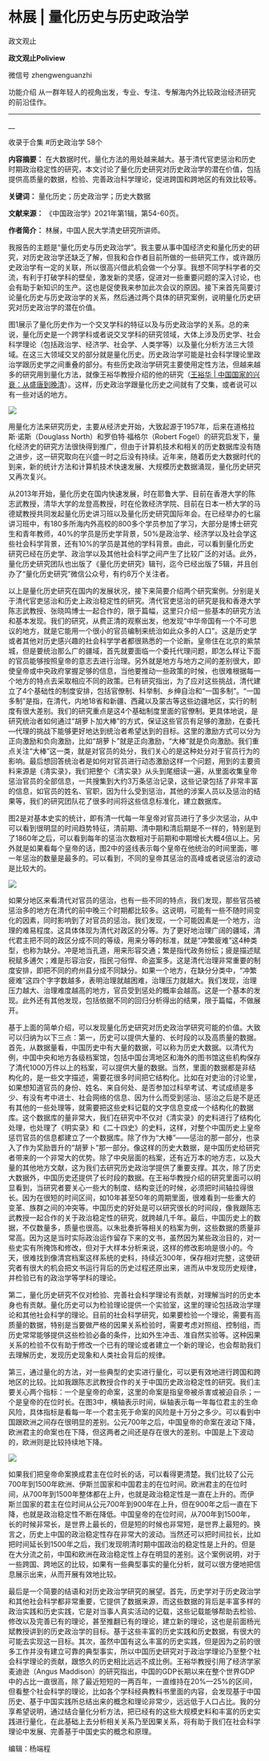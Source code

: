 

#  林展 | 量化历史与历史政治学

政文观止  

**政文观止Poliview** 

微信号 zhengwenguanzhi

功能介绍 从一群年轻人的视角出发，专业、专注、专解海内外比较政治经济研究的前沿佳作。

____

__

收录于合集 #历史政治学 58个

**内容摘要：**
在大数据时代，量化方法的用处越来越大。基于清代官吏惩治和历史时期政治稳定性的研究，本文讨论了量化历史研究对历史政治学的潜在价值，包括提供高质量的数据，检验、完善政治科学理论，促进跨国和跨地区的有效比较等。

 **关键词：** 量化历史；历史政治学；历史大数据

  

 **文献来源：** 《中国政治学》2021年第1辑，第54-60页。

 **作者简介：** 林展，中国人民大学清史研究所讲师。

我报告的主题是“量化历史与历史政治学”。我主要从事中国经济史和量化历史的研究，对历史政治学还缺乏了解，但我和合作者目前所做的一些研究工作，或许跟历史政治学有一定的关联，所以很高兴借此机会做一个分享。我想不同学科学者的交流，有利于打破学科的壁垒，激发新的灵感，促进对一些重要问题的深入讨论，也会有助于新知识的生产。这也是促使我来参加此次会议的原因。接下来首先简要讨论量化历史与历史政治学的关系，然后通过两个具体的研究案例，说明量化历史研究对历史政治学的潜在价值。

  

图1展示了量化历史作为一个交叉学科的特征以及与历史政治学的关系。总的来说，量化历史是一个跨学科或者说交叉学科的研究领域，大体上涉及历史学、社会科学理论（包括政治学、经济学、社会学、人类学等）以及量化分析方法三大领域。在这三大领域交叉的部分就是量化历史。历史政治学可能是社会科学理论里政治学跟历史学之间重叠的部分。有些历史政治学研究主要使用定性方法，但越来越多的研究用到量化方法，就像王裕华教授介绍的他的研究（[王裕华
|
中国国家的兴衰：从盛唐到晚清](http://mp.weixin.qq.com/s?__biz=MzI5ODY0MTQ1OA==&mid=2247488968&idx=1&sn=0ff17b153190f18f2fe618c15ef72682&chksm=eca3e495dbd46d83e0af5e1db3bd34b8d20ac0d8fb3cc5ec2ce63e444c26d7c07c1bb1938961&scene=21#wechat_redirect)）。这样，历史政治学跟量化历史之间就有了交集，或者说可以有一些对话的地方。

  

![](images/77/2.png)

  

用量化方法来研究历史，主要从经济史开始，大致起源于1957年，后来在道格拉斯·诺斯（Douglass North）和罗伯特·福格尔（Robert
Fogel）的研究启发下，量化经济史的研究方法很快得到推广，但由于计算机技术和相关的历史数据库没有随之进步，这一研究取向在兴盛一时之后没有持续。近年来，随着历史大数据时代的到来，新的统计方法和计算机技术快速发展、大规模历史数据涌现，量化历史研究又再次复兴。

  

从2013年开始，量化历史在国内快速发展，时在耶鲁大学、目前在香港大学的陈志武教授，清华大学的龙登高教授，时在伦敦经济学院、目前在日本一桥大学的马德斌教授共同发起量化历史讲习班以及量化历史研究国际年会。在已经举办的七届讲习班中，有180多所海内外高校的800多个学员参加了学习，大部分是博士研究生和青年教师，40%的学员是历史学背景，50%是政治学、经济学以及社会学这些社会科学背景，还有10%的学员是其他的学科背景。由此，可以看到量化历史研究已经在历史学、政治学以及其他社会科学之间产生了比较广泛的对话。此外，量化历史研究团队也出版了《量化历史研究》辑刊，迄今已经出版了5辑，并且创办了“量化历史研究”微信公众号，有约8万个关注者。

  

以上是量化历史研究在国内的发展状况，接下来简要介绍两个研究案例。分别是关于清代官吏惩治和历史上政治稳定性的研究。清代官吏惩治的研究是我和香港大学陈志武教授、张晓鸣博士一起合作的，限于篇幅，这里只介绍一些基本的研究方法和基本发现。我们的研究，从费正清的观察出发，他发现“中华帝国有一个不可思议的地方，就是它能用一个很小的官员编制来统治如此众多的人口”。这是历史学或者其他对历史感兴趣的社会科学学者都很熟悉的一个论断。皇帝住在北京的紫禁城，但是要统治那么广的疆域，首先就要面临一个委托代理问题，即怎么样让下面的官员能够按照皇帝的意志去进行治理。另外就是地方与地方之间的差别很大，即使皇帝或中央政府掌握足够的信息，当他要推动一些政策的时候，也很难根据每一个地方的特点去采取相应不同的政策。已有研究指出，为了应对这些挑战，清代建立了4个基础性的制度安排，包括官僚制、科举制、乡绅自治和“一国多制”。“一国多制”是指，在清代，内地18省和新疆、西藏以及蒙古等这些边疆地区，实行的制度有很大差别。我们的研究重点是这4个基础制度里面的官僚制。更具体地说，是研究统治者如何通过“胡萝卜加大棒”的方式，保证这些官员有足够的激励，在委托—代理的挑战下能够更好地达到统治者希望达到的目标。这里的激励方式可以分为正向激励和负向激励，比如“胡萝卜”就是正向激励，“大棒”就是负向激励。我们重点关注“大棒”这一类，就是对官员的处分，我们关心的是这种处分对于官员行为的影响。最后想回答统治者是如何对官员进行动态激励这样一个问题，用到的主要资料来源是《清实录》，我们把整个《清实录》从头到尾细读一遍，从里面收集皇帝惩治官员的全部信息，一共搜集到大约3万条惩治记录，这些记录包括了非常丰富的信息，如官员的姓名、官职，因为什么受到惩治，其他的涉案人员以及惩治的结果等，我们的研究团队花了很多时间将这些信息标准化，建立数据库。

  

图2是对基本史实的统计，即有清一代每一年皇帝对官员进行了多少次惩治，从中可以看到很明显的时间趋势特征，清前期、清中期和清后期是不一样的，特别是到了1860年之后，可以看到每年的惩治次数相对于前期和中期增长大概4倍以上。另外就是如果看每个皇帝的话，图2中的竖线表示每个皇帝在他统治的时间里面，哪一年惩治的数量是最多的。可以看到，不同的皇帝其惩治的高峰或者说惩治的波动是比较大的。

  

![](images/77/3.png)

  

如果分地区来看清代对官员的惩治，也有一些不同的特点，我们发现，那些官员被惩治多的地方在清代的前中晚三个时期都比较多。这说明，可能有一些不随时间变化的因素，同时影响到了对官员的惩治。我们发现，一个可能因素是一个地方，治理的难易程度。这具体体现为清代对政区的分等。为了更好地治理广阔的疆域，清代君主把不同的政区分成不同的等级，用来分等的标准，就是“冲繁疲难”这4种类型，也称为缺分。冲是地当孔道，用来形容交通；繁是指代政务纷纭；疲是描述赋税赋多逋欠；难是形容治安，指民刁俗悍、命盗案多。这是清代治理非常重要的制度安排，即把不同的府州县分成不同缺分。如果一个地方，在缺分分类中，“冲繁疲难”这四个字字数越多，表明治理就越困难，治理压力就越大。我们发现，治理压力越大、治理难度越高的地方，官员受到惩处的概率会越高。这是一个基本的发现。此外还有其他发现，包括依据不同的回归分析得出的结果，限于篇幅，不做展开。

  

基于上面的简单介绍，可以发现量化历史研究对历史政治学研究可能的价值。大致可以归纳为以下三点：第一，历史可以提供大量的、长时段的以及高质量的数据。首先，从数据量看，中国历史中有大量的数据，可以称为历史大数据。以清代为例，中国中央和地方各级档案馆，包括中国台湾地区和海外的图书馆这些机构保存了清代1000万件以上的档案，可以提供大量的数据。当然，里面的数据都是非结构化的，是一些文字描述，需要花很多时间把它结构化。比如在对吏治的讨论里，如果想知道官员的身份、姓名、来自何处、是否参加过科举考试、考试成绩是多少、有没有考中进士、社会网络的信息、因为什么而受到惩治、惩治之后是不是还有其他的一些处理等，就需要把这些史料记载的文字信息变成一个结构化的数据库。这个数据库的量非常大，我们在研究中不仅对《清实录》的史料进行了结构化处理，也处理了《明实录》和《二十四史》的史料，这样，对整个中国历史上皇帝惩罚官员的信息都建立了一个数据库。除了作为“大棒”——惩治的那一部分，也录入了作为奖励晋升的“胡萝卜”那一部分。像这样的历史大数据，是中国历史给研究者带来的一个非常大的优势。除了中央层面的档案，还有近万本的地方志，以及大量的其他地方文献，这为我们去研究历史政治学提供了重要支撑。其次，除了历史大数据外，中国历史还提供了长时段的数据。在王裕华教授介绍的研究里面可以明显看到，当研究者要关心一些大的制度、结构变迁的时候，必须把时间轴拉得很长。因为在很短的时间区间，如10年甚至50年的周期里面，很难看到一些重大的变革、族群之间的冲突等。中国历史的好处是可以研究很长的时间段，像我跟陈志武教授一起合作的关于政治稳定性的研究，就跨越几千年。最后，中国历史上的数据，不仅数量多，质量也很高。以朱批奏折等相关的档案为例，这些数据的质量非常高。因为这是当时实际政治运作留存下来的文书，虽然因为某些政治目的，对一些史实有所掩饰和修改，但对于大样本分析来说，这样的修改影响是很小的。今天，很难找到像清宫档案这样系统的史料，持续近300年，保存相对完整，这使研究者有很大的机会把文书运行背后的历史过程还原出来，进而从中发现历史规律，并检验已有的政治学等学科的理论。

  

第二，量化历史研究不仅对检验、完善社会科学理论有贡献，对理解当时的历史本身也有贡献。量化历史可以为检验理论提供一个实验室，这里的理论包括政治学理论和其他社会科学的理论。目前的社会科学研究，如果要检验一个理论，需要有高质量的数据，特别是当要做严格的因果关系检验时，需要考虑对照组、控制组，而历史常常能够提供这些检验必备的条件，比如外生冲击、准自然实验等。这种因果关系的检验不仅有助于修改一个已有的理论或者建立一个新的理论，也会帮助我们去理解历史，发现历史现象和人类社会背后的规律。

  

第三，通过量化的方法，对一些典型的史实进行量化，可以更有效地进行跨国和跨地区的比较。比如我跟陈志武教授合作的关于中国历史政治稳定性的研究。我们主要关心两个指标：一个是皇帝的命案，这里的命案是指皇帝被杀害或被迫自杀；一个是皇帝的在位时长。在图3中，横轴表示时间，纵轴表示每一年每位君主的生命风险，具体指标是看每一年一个君主死于命案的风险是十万分之多少。可以看到中国跟欧洲之间存在很明显的差别。公元700年之后，中国皇帝的命案在波动下降，欧洲君主的命案也在下降，但这两者之间还是存在很大的差别。中国是上下波动的，欧洲则是比较持续地下降。

  

![](images/77/4.png)

  

如果我们把皇帝命案换成君主在位时长的话，可以看得更清楚。我们比较了公元700年到1500年欧洲、伊斯兰国家和中国君主的在位时间。欧洲君主的在位时间，从700年到1500年整体都在上升，也就是政治稳定性是一直在上升的。而伊斯兰国家的君主在位时间从公元700年到900年在上升，但在900年之后一直在下降，也就是政治稳定性不断在降低。中国皇帝的在位时间，从700年到1500年，长的时候非常长，是世界上最长的，但是短的时候也非常短，是世界上最短的。换言之，历史上中国的政治稳定性存在非常大的波动。当然还可以把时间拉长，比如把时间延长到1500年之后，我们发现明清时期中国政治的稳定性是上升的。但是在大分流之前，中国和欧洲在政治稳定性上存在明显的差别。这个案例说明，对于一些跨国、跨地区的比较，如果有一些典型事实的量化分析，就可以很方便地把信息展示出来，从而开展有效地比较。

  

最后是一个简要的结语和对历史政治学研究的展望。首先，历史学对于历史政治学和其他社会科学都非常重要，它提供了数据来源，而这些数据的背后是丰富多样的政治实践和历史实践，它是对当事人真实活动的记载，这些记载能够帮助去检验、修改以及完善已有的理论，甚至推翻已有的理论，建立新的理论，这也是前面杨光斌教授讲到的历史政治学的目标。基于这些丰富的历史实践和历史数据，有很大的可能去实现这一目标。其次，虽然中国有这么丰富的历史实践，但是因为之前的很多工作并没有建立可靠的典型事实，所以中国历史研究对于政治学理论乃至整个社会科学理论的贡献，跟悠久的历史相比远远不成比例。王裕华教授引用了经济学家麦迪逊（Angus
Maddison）的研究指出，中国的GDP长期以来在整个世界GDP中的占比一直很高，除了最近短短的一两百年，一直维持在20%—25%的区间，但看整个社会科学的理论，比如各个学科经典教科书里面的内容，会发现基于中国历史、基于中国实践所总结出来的概念和理论非常少，远远低于人口占比。我的分享希望说明，通过结合量化分析方法，把已经有的这些大规模史料和丰富的历史实践进行量化，在此基础上去分析相关关系乃至因果关系，将有助于我们在社会科学理论中发展、完善基于中国史实的概念和原理。

编辑：杨端程

  

